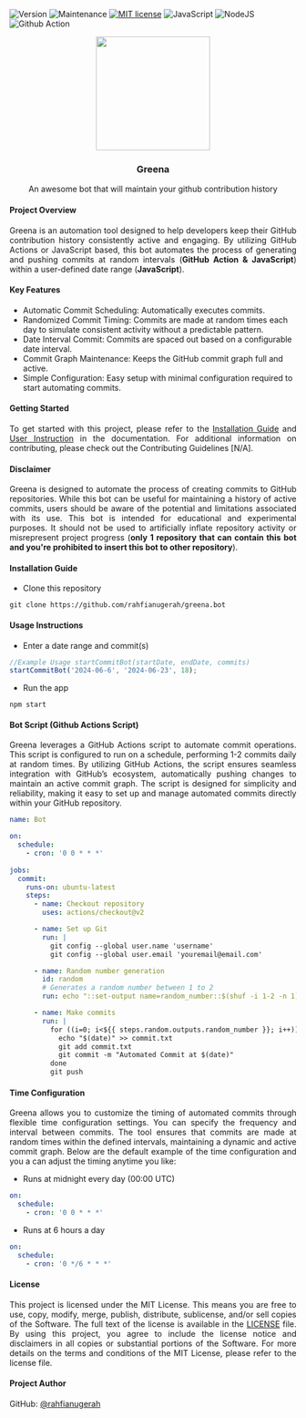 ![Version](https://img.shields.io/badge/Version-1.0.2-green)
![Maintenance](https://img.shields.io/badge/Maintenance-Yes-green)
[![MIT license](https://img.shields.io/badge/License-MIT-blue.svg)](https://github.com/rahfianugerah/sch-bot/blob/main/LICENSE)
![JavaScript](https://img.shields.io/badge/JavaScript-%23323330.svg?&logo=javascript&logoColor=%23F7DF1E)
![NodeJS](https://img.shields.io/badge/Node.js-6DA55F?&logo=node.js&logoColor=white)
![Github Action](https://img.shields.io/badge/GitHub_Action-%23121011.svg?&logo=github&logoColor=white)


<div align="center">
  <img src="https://github.com/user-attachments/assets/8d964467-b8e3-4624-8df9-39e76b2ebd92" height=200 width=200/>
  <h3>
    Greena
  </h3>
  <p>
    An awesome bot that will maintain your github contribution history
  </p>
</div>

#### Project Overview
<p align="justify">
  Greena is an automation tool designed to help developers keep their GitHub contribution history consistently active and engaging. By utilizing GitHub Actions or JavaScript based, this bot automates the process of generating and pushing commits at random intervals (<b>GitHub Action & JavaScript</b>) within a user-defined date range (<b>JavaScript</b>).
</p>

#### Key Features
- Automatic Commit Scheduling: Automatically executes commits.
- Randomized Commit Timing: Commits are made at random times each day to simulate consistent activity without a predictable pattern.
- Date Interval Commit: Commits are spaced out based on a configurable date interval.
- Commit Graph Maintenance: Keeps the GitHub commit graph full and active.
- Simple Configuration: Easy setup with minimal configuration required to start automating commits.

#### Getting Started
<p align="justify">
To get started with this project, please refer to the <a href=#installation-guide>Installation Guide</a> and <a href=#usage-instructions>User Instruction</a> in the documentation. For additional information on contributing, please check out the Contributing Guidelines [N/A].
</p>

#### Disclaimer </b>
<p align="justify">
Greena is designed to automate the process of creating commits to GitHub repositories. While this bot can be useful for maintaining a history of active commits, users should be aware of the potential and limitations associated with its use. This bot is intended for educational and experimental purposes. It should not be used to artificially inflate repository activity or misrepresent project progress (<b>only 1 repository that can contain this bot and you're prohibited to insert this bot to other repository</b>).
</p> 

#### Installation Guide

- Clone this repository
```
git clone https://github.com/rahfianugerah/greena.bot
```

#### Usage Instructions

- Enter a date range and commit(s)
```javascript
//Example Usage startCommitBot(startDate, endDate, commits)
startCommitBot('2024-06-6', '2024-06-23', 18);
```

- Run the app
```
npm start
```

#### Bot Script (Github Actions Script)

<p align="justify">
Greena leverages a GitHub Actions script to automate commit operations. This script is configured to run on a schedule, performing 1-2 commits daily at random times. By utilizing GitHub Actions, the script ensures seamless integration with GitHub’s ecosystem, automatically pushing changes to maintain an active commit graph. The script is designed for simplicity and reliability, making it easy to set up and manage automated commits directly within your GitHub repository.
</p>

```yml
name: Bot

on:
  schedule:
    - cron: '0 0 * * *'
    
jobs:
  commit:
    runs-on: ubuntu-latest
    steps:
      - name: Checkout repository
        uses: actions/checkout@v2

      - name: Set up Git
        run: |
          git config --global user.name 'username'
          git config --global user.email 'youremail@email.com'

      - name: Random number generation
        id: random
        # Generates a random number between 1 to 2
        run: echo "::set-output name=random_number::$(shuf -i 1-2 -n 1)" 

      - name: Make commits
        run: |
          for ((i=0; i<${{ steps.random.outputs.random_number }}; i++)); do
            echo "$(date)" >> commit.txt
            git add commit.txt
            git commit -m "Automated Commit at $(date)"
          done
          git push

```

#### Time Configuration

<p align="justify">
Greena allows you to customize the timing of automated commits through flexible time configuration settings. You can specify the frequency and interval between commits. The tool ensures that commits are made at random times within the defined intervals, maintaining a dynamic and active commit graph. Below are the default example of the time configuration and you a can adjust the timing anytime you like:
</p>

- Runs at midnight every day (00:00 UTC)
```yml
on:
  schedule:
    - cron: '0 0 * * *'
```

- Runs at 6 hours a day
```yml
on:
  schedule:
    - cron: '0 */6 * * *'
```


#### License
<p align="justify">
This project is licensed under the MIT License. This means you are free to use, copy, modify, merge, publish, distribute, sublicense, and/or sell copies of the Software. The full text of the license is available in the <a href="https://github.com/rahfianugerah/commitwave/blob/main/LICENSE">LICENSE</a> file. By using this project, you agree to include the license notice and disclaimers in all copies or substantial portions of the Software. For more details on the terms and conditions of the MIT License, please refer to the license file.
</p>

#### Project Author
GitHub: [@rahfianugerah](https://www.github.com/rahfianugerah)

